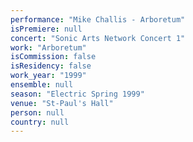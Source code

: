 ```yaml
---
performance: "Mike Challis - Arboretum"
isPremiere: null
concert: "Sonic Arts Network Concert 1"
work: "Arboretum"
isCommission: false
isResidency: false
work_year: "1999"
ensemble: null
season: "Electric Spring 1999"
venue: "St-Paul's Hall"
person: null
country: null
---
```


